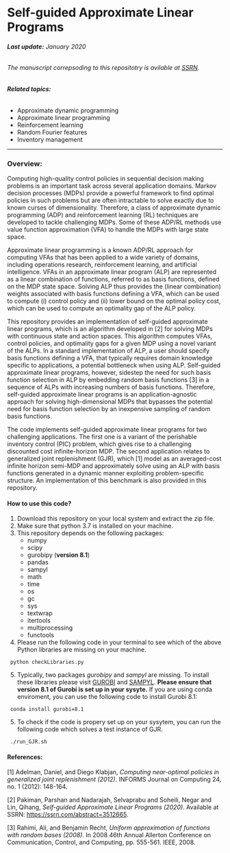 # Self-guided Approximate Linear Programs
###### **Last update:** January 2020
###### The manuscript correpsoding to this repositotry is avilable at [SSRN](https://ssrn.com/abstract=3512665).
###### **Related topics:** 
 *  Approximate dynamic programming
 *  Approximate linear programming 
 *  Reinforcement learning
 *  Random Fourier features
 *  Inventory management
---

### Overview:
Computing high-quality control policies in sequential decision making problems is an important task across several application domains. Markov decision processes (MDPs) provide a powerful framework to find optimal policies in such problems but are often intractable to solve exactly due to known curses of dimensionality. Therefore, a class of approximate dynamic programming (ADP) and reinforcement learning (RL) techniques are developed to tackle challenging MDPs. Some of these ADP/RL methods use value function approximation (VFA) to handle the MDPs with large state space.

Approximate linear programming is a known ADP/RL approach for computing VFAs that has been applied to a wide variety of domains, including operations research, reinforcement learning, and artificial intelligence. VFAs in an approximate linear program (ALP) are represented as a linear combination of functions, referred to as basis functions, defined on the MDP state space. Solving ALP thus provides the (linear combination) weights associated with basis functions defining a VFA, which can be used to compute (i) control policy and (ii) lower bound on the optimal policy cost, which can be used to compute an optimality gap of the ALP policy. 

This repository provides an implementation of self-guided approximate linear programs, which is an algorithm developed in [2] for solving MDPs with continuous state and action spaces. This algorithm computes VFAs, control policies, and optimality gaps for a given MDP using a novel variant of the ALPs. In a standard implementation of ALP, a user should specify basis functions defining a VFA, that typically requires domain knowledge specific to applications, a potential bottleneck when using ALP. Self-guided approximate linear programs, however, sidestep the need for such basis function selection in ALP by embedding random basis functions [3] in a sequence of ALPs with increasing numbers of basis functions. Therefore, self-guided approximate linear programs is an application-agnostic approach for solving high-dimensional MDPs that bypasses the potential need for basis function selection by an inexpensive sampling of random basis functions.

The code implements self-guided approximate linear programs for two challenging applications. The first one is a variant of the perishable inventory control (PIC) problem, which gives rise to a challenging discounted cost infinite-horizon MDP. The second application relates to generalized joint replenishment (GJR), which [1] model as an averaged-cost infinite horizon semi-MDP and approximately solve using an ALP with basis functions generated in a dynamic manner exploiting problem-specific structure. An implementation of this benchmark is also provided in this repository.

#### **How to use this code?** 
 1. Download this repository on your local system and extract the zip file.
 2. Make sure that python 3.7 is installed on your machine.
 3. This repository depends on the following packages:
    * numpy
    * scipy
    * gurobipy (**version 8.1**)
    * pandas
    * sampyl
    * math
    * time
    * os
    * gc
    * sys
    * textwrap
    * itertools
    * multiprocessing
    * functools
 4. Please run the following code in your terminal to see which of the above Python libraries are missing on your machine.
 ```
  python checkLibraries.py 
 ```
 5. Typically, two packages *gurobipy* and *sampyl* are missing. To install these libraries please visit [GUROBI](https://www.gurobi.com/gurobi-and-anaconda-for-windows/) and [SAMPYL](https://github.com/mcleonard/sampyl). **Please ensure that version 8.1 of Gurobi is set up in your sysyte.** If you are using conda enviroment, you can use the following code to install Gurobi 8.1:
 ```
  conda install gurobi=8.1
 ```
 5. To check if the code is propery set up on your sysytem, you can run the following code which solves a test instance of GJR.
 ```
  ./run_GJR.sh
 ```
  

#### **References:**  
[1] Adelman, Daniel, and Diego Klabjan, *Computing near-optimal policies in generalized joint replenishment (2012)*. INFORMS Journal on Computing 24, no. 1 (2012): 148-164.

[2] Pakiman, Parshan and Nadarajah, Selvaprabu and Soheili, Negar and Lin, Qihang, *Self-guided Approximate Linear Programs (2020)*. Available at SSRN: https://ssrn.com/abstract=3512665.


[3] Rahimi, Ali, and Benjamin Recht, *Uniform approximation of functions with random bases (2008)*. In 2008 46th Annual Allerton Conference on Communication, Control, and Computing, pp. 555-561. IEEE, 2008.
